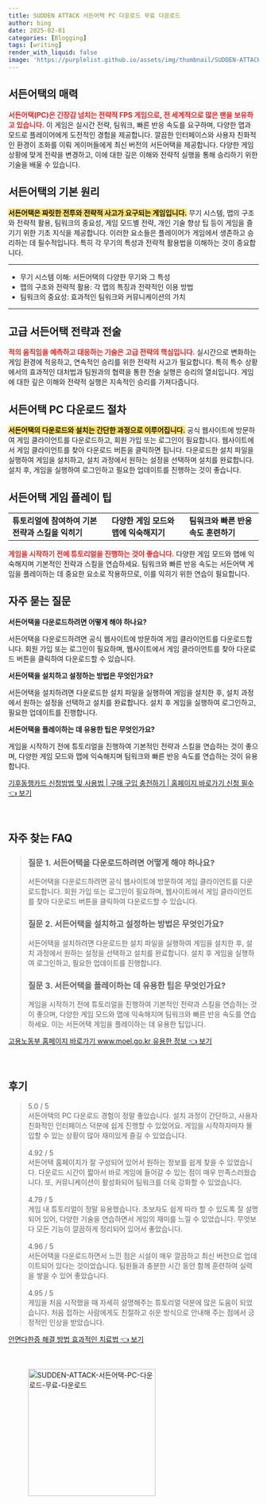 ```yaml
---
title: SUDDEN ATTACK 서든어택 PC 다운로드 무료 다운로드
author: bing
date: 2025-02-01
categories: [Blogging]
tags: [writing]
render_with_liquid: false
image: 'https://purplelist.github.io/assets/img/thumbnail/SUDDEN-ATTACK-서든어택-PC-다운로드-무료-다운로드.webp'
---
```



<h2 id='서든어택-소개'>서든어택의 매력</h2>

<p><b><span style="color: #ee2323;">서든어택(PC)은 긴장감 넘치는 전략적 FPS 게임으로, 전 세계적으로 많은 팬을 보유하고 있습니다.</span></b> 이 게임은 실시간 전략, 팀워크, 빠른 반응 속도를 요구하며, 다양한 맵과 모드로 플레이어에게 도전적인 경험을 제공합니다. 깔끔한 인터페이스와 사용자 친화적인 환경이 조화를 이뤄 게이머들에게 최신 버전의 서든어택을 제공합니다. 다양한 게임 상황에 맞게 전략을 변경하고, 이에 대한 깊은 이해와 전략적 실행을 통해 승리하기 위한 기술을 배울 수 있습니다.</p>

<h2 id='게임-기본-원리'>서든어택의 기본 원리</h2>

<p><b><span style="background-color: #ffe066;">서든어택은 짜릿한 전투와 전략적 사고가 요구되는 게임입니다.</span></b> 무기 시스템, 맵의 구조와 전략적 활용, 팀워크의 중요성, 게임 모드별 전략, 개인 기술 향상 팁 등이 게임을 즐기기 위한 기초 지식을 제공합니다. 이러한 요소들은 플레이어가 게임에서 생존하고 승리하는 데 필수적입니다. 특히 각 무기의 특성과 전략적 활용법을 이해하는 것이 중요합니다.</p>

<hr />

<ul>
    <li>무기 시스템 이해: 서든어택의 다양한 무기와 그 특성</li>
    <li>맵의 구조와 전략적 활용: 각 맵의 특징과 전략적인 이용 방법</li>
    <li>팀워크의 중요성: 효과적인 팀워크와 커뮤니케이션의 가치</li>
</ul>

<hr />

<h2 id='고급-전략-전술'>고급 서든어택 전략과 전술</h2>

<p><b><span style="color: #ee2323;">적의 움직임을 예측하고 대응하는 기술은 고급 전략의 핵심입니다.</span></b> 실시간으로 변화하는 게임 환경에 적응하고, 연속적인 승리를 위한 전략적 사고가 필요합니다. 특히 특수 상황에서의 효과적인 대처법과 팀원과의 협력을 통한 전술 실행은 승리의 열쇠입니다. 게임에 대한 깊은 이해와 전략적 실행은 지속적인 승리를 가져다줍니다.</p>

<h2 id='다운로드-절차'>서든어택 PC 다운로드 절차</h2>

<p><b><span style="background-color: #ffe066;">서든어택의 다운로드와 설치는 간단한 과정으로 이루어집니다.</span></b> 공식 웹사이트에 방문하여 게임 클라이언트를 다운로드하고, 회원 가입 또는 로그인이 필요합니다. 웹사이트에서 게임 클라이언트를 찾아 다운로드 버튼을 클릭하면 됩니다. 다운로드한 설치 파일을 실행하여 게임을 설치하고, 설치 과정에서 원하는 설정을 선택하며 설치를 완료합니다. 설치 후, 게임을 실행하여 로그인하고 필요한 업데이트를 진행하는 것이 좋습니다.</p>

<h2 id='게임-플레이-팁'>서든어택 게임 플레이 팁</h2>

<table>
    <tr>
        <td><b>튜토리얼에 참여하여 기본 전략과 스킬을 익히기</b></td>
        <td><b>다양한 게임 모드와 맵에 익숙해지기</b></td>
        <td><b>팀워크와 빠른 반응 속도 훈련하기</b></td>
    </tr>
</table>

<p><b><span style="color: #ee2323;">게임을 시작하기 전에 튜토리얼을 진행하는 것이 좋습니다.</span></b> 다양한 게임 모드와 맵에 익숙해지며 기본적인 전략과 스킬을 연습하세요. 팀워크와 빠른 반응 속도는 서든어택 게임을 플레이하는 데 중요한 요소로 작용하므로, 이를 익히기 위한 연습이 필요합니다.</p>

<h2 id='자주-묻는-질문'>자주 묻는 질문</h2>

<p><b>서든어택을 다운로드하려면 어떻게 해야 하나요?</b></p>

<p>서든어택을 다운로드하려면 공식 웹사이트에 방문하여 게임 클라이언트를 다운로드합니다. 회원 가입 또는 로그인이 필요하며, 웹사이트에서 게임 클라이언트를 찾아 다운로드 버튼을 클릭하여 다운로드할 수 있습니다.</p>

<p><b>서든어택을 설치하고 설정하는 방법은 무엇인가요?</b></p>

<p>서든어택을 설치하려면 다운로드한 설치 파일을 실행하여 게임을 설치한 후, 설치 과정에서 원하는 설정을 선택하고 설치를 완료합니다. 설치 후 게임을 실행하여 로그인하고, 필요한 업데이트를 진행합니다.</p>

<p><b>서든어택을 플레이하는 데 유용한 팁은 무엇인가요?</b></p>

<p>게임을 시작하기 전에 튜토리얼을 진행하여 기본적인 전략과 스킬을 연습하는 것이 좋으며, 다양한 게임 모드와 맵에 익숙해지며 팀워크와 빠른 반응 속도를 연습하는 것이 유용합니다.</p>


<p><a class="click-button" title="기후동행카드 신청방법 및 사용법 | 구매 구입 충전하기 | 홈페이지 바로가기 신청 필수" href="https://purplelist.github.io/posts/%EA%B8%B0%ED%9B%84%EB%8F%99%ED%96%89%EC%B9%B4%EB%93%9C-%EC%8B%A0%EC%B2%AD%EB%B0%A9%EB%B2%95-%EB%B0%8F-%EC%82%AC%EC%9A%A9%EB%B2%95-%EA%B5%AC%EB%A7%A4-%EA%B5%AC%EC%9E%85-%EC%B6%A9%EC%A0%84%ED%95%98%EA%B8%B0-%ED%99%88%ED%8E%98%EC%9D%B4%EC%A7%80-%EB%B0%94%EB%A1%9C%EA%B0%80%EA%B8%B0-%EC%8B%A0%EC%B2%AD-%ED%95%84%EC%88%98/" rel="dofollow">기후동행카드 신청방법 및 사용법 | 구매 구입 충전하기 | 홈페이지 바로가기 신청 필수 👈 보기</a></p><br>
<h2 id='자주_찾는_FAQ'>자주 찾는 FAQ</h2>
<div itemscope="" itemtype="https://schema.org/FAQPage"> 
<blockquote> 
<div itemscope="" itemprop="mainEntity" itemtype="https://schema.org/Question"> 
<h3 itemprop="name">질문 1. 서든어택을 다운로드하려면 어떻게 해야 하나요?</h3> 
<div itemscope="" itemprop="acceptedAnswer" itemtype="https://schema.org/Answer"> 
<span itemprop="text"> 
<p>서든어택을 다운로드하려면 공식 웹사이트에 방문하여 게임 클라이언트를 다운로드합니다. 회원 가입 또는 로그인이 필요하며, 웹사이트에서 게임 클라이언트를 찾아 다운로드 버튼을 클릭하여 다운로드할 수 있습니다.</p> 
</span> 
</div> 
</div> 

<div itemscope="" itemprop="mainEntity" itemtype="https://schema.org/Question"> 
<h3 itemprop="name">질문 2. 서든어택을 설치하고 설정하는 방법은 무엇인가요?</h3> 
<div itemscope="" itemprop="acceptedAnswer" itemtype="https://schema.org/Answer"> 
<span itemprop="text"> 
<p>서든어택을 설치하려면 다운로드한 설치 파일을 실행하여 게임을 설치한 후, 설치 과정에서 원하는 설정을 선택하고 설치를 완료합니다. 설치 후 게임을 실행하여 로그인하고, 필요한 업데이트를 진행합니다.</p> 
</span> 
</div> 
</div> 

<div itemscope="" itemprop="mainEntity" itemtype="https://schema.org/Question"> 
<h3 itemprop="name">질문 3. 서든어택을 플레이하는 데 유용한 팁은 무엇인가요?</h3> 
<div itemscope="" itemprop="acceptedAnswer" itemtype="https://schema.org/Answer"> 
<span itemprop="text"> 
<p>게임을 시작하기 전에 튜토리얼을 진행하여 기본적인 전략과 스킬을 연습하는 것이 좋으며, 다양한 게임 모드와 맵에 익숙해지며 팀워크와 빠른 반응 속도를 연습하세요. 이는 서든어택 게임을 플레이하는 데 유용한 팁입니다.</p> 
</span> 
</div> 
</div> 
</blockquote> 
</div>
<p><a class="click-button" title="고용노동부 홈페이지 바로가기 www.moel.go.kr 유용한 정보" href="https://purplelist.github.io/posts/%EA%B3%A0%EC%9A%A9%EB%85%B8%EB%8F%99%EB%B6%80-%ED%99%88%ED%8E%98%EC%9D%B4%EC%A7%80-%EB%B0%94%EB%A1%9C%EA%B0%80%EA%B8%B0-www.moel.go.kr-%EC%9C%A0%EC%9A%A9%ED%95%9C-%EC%A0%95%EB%B3%B4/" rel="dofollow">고용노동부 홈페이지 바로가기 www.moel.go.kr 유용한 정보 👈 보기</a></p><br>
<h2 id='후기'>후기</h2>
<div itemscope itemtype="https://schema.org/Product">
  <blockquote>
  <div itemprop="review" itemscope itemtype="https://schema.org/Review">
      <div itemprop="reviewRating" itemscope itemtype="https://schema.org/Rating"> <span itemprop="ratingValue">5.0</span> / <span itemprop="bestRating">5</span> </div>
      <span itemprop="reviewBody">서든어택의 PC 다운로드 경험이 정말 좋았습니다. 설치 과정이 간단하고, 사용자 친화적인 인터페이스 덕분에 쉽게 진행할 수 있었어요. 게임을 시작하자마자 몰입할 수 있는 상황이 많아 재미있게 즐길 수 있었습니다.</span>
  </div>
  <br>
  <div itemprop="review" itemscope itemtype="https://schema.org/Review">
      <div itemprop="reviewRating" itemscope itemtype="https://schema.org/Rating"> <span itemprop="ratingValue">4.92</span> / <span itemprop="bestRating">5</span> </div>
      <span itemprop="reviewBody">서든어택 홈페이지가 잘 구성되어 있어서 원하는 정보를 쉽게 찾을 수 있었습니다. 다운로드 시간이 짧아서 바로 게임에 들어갈 수 있는 점이 매우 만족스러웠습니다. 또, 커뮤니케이션이 활성화되어 팀워크를 더욱 강화할 수 있었습니다.</span>
  </div>
  <br>
  <div itemprop="review" itemscope itemtype="https://schema.org/Review">
      <div itemprop="reviewRating" itemscope itemtype="https://schema.org/Rating"> <span itemprop="ratingValue">4.79</span> / <span itemprop="bestRating">5</span> </div>
      <span itemprop="reviewBody">게임 내 튜토리얼이 정말 유용했습니다. 초보자도 쉽게 따라 할 수 있도록 잘 설명되어 있어, 다양한 기술을 연습하면서 게임의 재미를 느낄 수 있었습니다. 무엇보다 모든 기능이 깔끔하게 정리되어 있어서 좋았습니다.</span>
  </div>
  <br>
  <div itemprop="review" itemscope itemtype="https://schema.org/Review">
      <div itemprop="reviewRating" itemscope itemtype="https://schema.org/Rating"> <span itemprop="ratingValue">4.96</span> / <span itemprop="bestRating">5</span> </div>
      <span itemprop="reviewBody">서든어택을 다운로드하면서 느낀 점은 시설이 매우 깔끔하고 최신 버전으로 업데이트되어 있다는 것이었습니다. 팀원들과 충분한 시간 동안 함께 훈련하여 실력을 쌓을 수 있어 좋았습니다.</span>
  </div>
  <br>
  <div itemprop="review" itemscope itemtype="https://schema.org/Review">
      <div itemprop="reviewRating" itemscope itemtype="https://schema.org/Rating"> <span itemprop="ratingValue">4.95</span> / <span itemprop="bestRating">5</span> </div>
      <span itemprop="reviewBody">게임을 처음 시작했을 때 자세히 설명해주는 튜토리얼 덕분에 많은 도움이 되었습니다. 처음 접하는 사람에게도 친절하고 쉬운 방식으로 안내해 주는 점에서 긍정적인 인상을 받았습니다.</span>
  </div>
  </blockquote>
</div>
<p><a class="click-button" title="안면다한증 해결 방법 효과적인 치료법" href="https://purplelist.github.io/posts/%EC%95%88%EB%A9%B4%EB%8B%A4%ED%95%9C%EC%A6%9D-%ED%95%B4%EA%B2%B0-%EB%B0%A9%EB%B2%95-%ED%9A%A8%EA%B3%BC%EC%A0%81%EC%9D%B8-%EC%B9%98%EB%A3%8C%EB%B2%95/" rel="dofollow">안면다한증 해결 방법 효과적인 치료법 👈 보기</a></p><br>
<figure class="image"><img src="https://purplelist.github.io/assets/img/thumbnail/SUDDEN-ATTACK-서든어택-PC-다운로드-무료-다운로드.webp" alt="SUDDEN-ATTACK-서든어택-PC-다운로드-무료-다운로드" width="256" height="256"></figure>